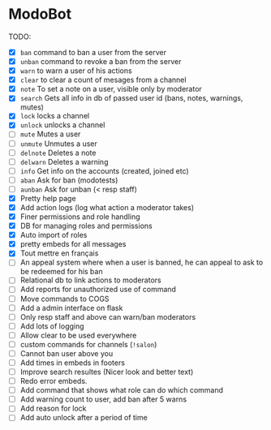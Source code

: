 # ModoBot

TODO:

- [x] `ban` command to ban a user from the server
- [x] `unban` command to revoke a ban from the server
- [x] `warn` to warn a user of his actions
- [x] `clear` to clear a count of mesages from a channel
- [x] `note` To set a note on a user, visible only by moderator
- [x] `search` Gets all info in db of passed user id (bans, notes, warnings, mutes)
- [x] `lock` locks a channel
- [x] `unlock` unlocks a channel
- [ ] `mute` Mutes a user
- [ ] `unmute` Unmutes a user
- [ ] `delnote` Deletes a note
- [ ] `delwarn` Deletes a warning
- [ ] `info` Get info on the accounts (created, joined etc)
- [ ] `aban` Ask for ban (modotests)
- [ ] `aunban` Ask for unban (< resp staff)
- [x] Pretty help page
- [x] Add action logs (log what action a moderator takes)
- [x] Finer permissions and role handling
- [x] DB for managing roles and permissions
- [x] Auto import of roles
- [x] pretty embeds for all messages
- [x] Tout mettre en français
- [ ] An appeal system where when a user is banned, he can appeal to ask to be redeemed for his ban
- [ ] Relational db to link actions to moderators
- [ ] Add reports for unauthorized use of command
- [ ] Move commands to COGS
- [ ] Add a admin interface on flask
- [ ] Only resp staff and above can warn/ban moderators
- [ ] Add lots of logging
- [ ] Allow clear to be used everywhere
- [ ] custom commands for channels (`!salon`)
- [ ] Cannot ban user above you
- [ ] Add times in embeds in footers
- [ ] Improve search resultes (Nicer look and better text)
- [ ] Redo error embeds.
- [ ] Add command that shows what role can do which command
- [ ] Add warning count to user, add ban after 5 warns
- [ ] Add reason for lock
- [ ] Add auto unlock after a period of time
